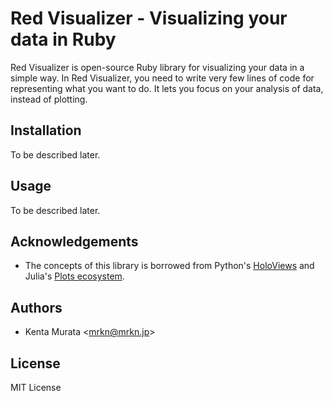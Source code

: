 # Red Visualizer - Visualizing your data in Ruby

Red Visualizer is open-source Ruby library for visualizing your data in a simple way.
In Red Visualizer, you need to write very few lines of code for representing what you want to do.
It lets you focus on your analysis of data, instead of plotting.

## Installation

To be described later.

## Usage

To be described later.

## Acknowledgements

- The concepts of this library is borrowed from Python's [HoloViews](http://holoviews.org/) and Julia's [Plots ecosystem](https://juliaplots.github.io/).

## Authors

- Kenta Murata \<mrkn@mrkn.jp\>

## License

MIT License
